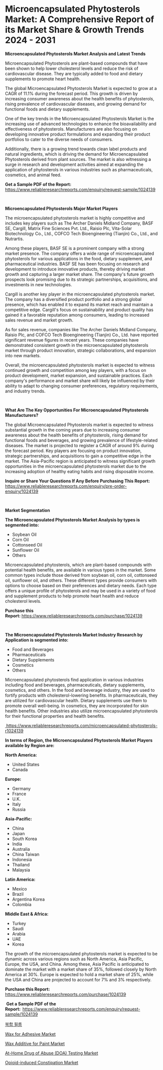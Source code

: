 <p><h1>Microencapsulated Phytosterols Market: A Comprehensive Report of its Market Share & Growth Trends 2024 - 2031</h1></p><p><strong>Microencapsulated Phytosterols Market Analysis and Latest Trends</strong></p>
<p><p>Microencapsulated Phytosterols are plant-based compounds that have been shown to help lower cholesterol levels and reduce the risk of cardiovascular disease. They are typically added to food and dietary supplements to promote heart health.</p><p>The global Microencapsulated Phytosterols Market is expected to grow at a CAGR of 11.1% during the forecast period. This growth is driven by increasing consumer awareness about the health benefits of phytosterols, rising prevalence of cardiovascular diseases, and growing demand for functional foods and dietary supplements.</p><p>One of the key trends in the Microencapsulated Phytosterols Market is the increasing use of advanced technologies to enhance the bioavailability and effectiveness of phytosterols. Manufacturers are also focusing on developing innovative product formulations and expanding their product portfolios to cater to the diverse needs of consumers.</p><p>Additionally, there is a growing trend towards clean label products and natural ingredients, which is driving the demand for Microencapsulated Phytosterols derived from plant sources. The market is also witnessing a surge in research and development activities aimed at expanding the application of phytosterols in various industries such as pharmaceuticals, cosmetics, and animal feed.</p></p>
<p><strong>Get a Sample PDF of the Report:&nbsp;</strong> <a href="https://www.reliableresearchreports.com/enquiry/request-sample/1024139">https://www.reliableresearchreports.com/enquiry/request-sample/1024139</a></p>
<p>&nbsp;</p>
<p><strong>Microencapsulated Phytosterols Major Market Players</strong></p>
<p><p>The microencapsulated phytosterols market is highly competitive and includes key players such as The Archer Daniels Midland Company, BASF SE, Cargill, Matrix Fine Sciences Pvt. Ltd., Raisio Plc, Vita-Solar Biotechnology Co., Ltd., COFCO Tech Bioengineering (Tianjin) Co., Ltd., and Nutrartis.</p><p>Among these players, BASF SE is a prominent company with a strong market presence. The company offers a wide range of microencapsulated phytosterols for various applications in the food, dietary supplement, and pharmaceutical industries. BASF SE has been focusing on research and development to introduce innovative products, thereby driving market growth and capturing a larger market share. The company's future growth prospects look promising due to its strategic partnerships, acquisitions, and investments in new technologies.</p><p>Cargill is another key player in the microencapsulated phytosterols market. The company has a diversified product portfolio and a strong global presence, which has enabled it to expand its market reach and maintain a competitive edge. Cargill's focus on sustainability and product quality has gained it a favorable reputation among consumers, leading to increased sales revenue and market growth.</p><p>As for sales revenue, companies like The Archer Daniels Midland Company, Raisio Plc, and COFCO Tech Bioengineering (Tianjin) Co., Ltd. have reported significant revenue figures in recent years. These companies have demonstrated consistent growth in the microencapsulated phytosterols market through product innovation, strategic collaborations, and expansion into new markets.</p><p>Overall, the microencapsulated phytosterols market is expected to witness continued growth and competition among key players, with a focus on product development, market expansion, and sustainable practices. Each company's performance and market share will likely be influenced by their ability to adapt to changing consumer preferences, regulatory requirements, and industry trends.</p></p>
<p>&nbsp;</p>
<p><strong>What Are The Key Opportunities For Microencapsulated Phytosterols Manufacturers?</strong></p>
<p><p>The global Microencapsulated Phytosterols market is expected to witness substantial growth in the coming years due to increasing consumer awareness about the health benefits of phytosterols, rising demand for functional foods and beverages, and growing prevalence of lifestyle-related diseases. The market is projected to register a CAGR of around 9% during the forecast period. Key players are focusing on product innovation, strategic partnerships, and acquisitions to gain a competitive edge in the market. The Asia-Pacific region is anticipated to witness significant growth opportunities in the microencapsulated phytosterols market due to the increasing adoption of healthy eating habits and rising disposable income.</p></p>
<p><strong>Inquire or Share Your Questions If Any Before Purchasing This Report:</strong> <a href="https://www.reliableresearchreports.com/enquiry/pre-order-enquiry/1024139">https://www.reliableresearchreports.com/enquiry/pre-order-enquiry/1024139</a></p>
<p>&nbsp;</p>
<p><strong>Market Segmentation</strong></p>
<p><strong>The Microencapsulated Phytosterols Market Analysis by types is segmented into:</strong></p>
<p><ul><li>Soybean Oil</li><li>Corn Oil</li><li>Cottonseed Oil</li><li>Sunflower Oil</li><li>Others</li></ul></p>
<p><p>Microencapsulated phytosterols, which are plant-based compounds with potential health benefits, are available in various types in the market. Some common types include those derived from soybean oil, corn oil, cottonseed oil, sunflower oil, and others. These different types provide consumers with options to choose based on their preferences and dietary needs. Each type offers a unique profile of phytosterols and may be used in a variety of food and supplement products to help promote heart health and reduce cholesterol levels.</p></p>
<p><strong>Purchase this Report:&nbsp;</strong><a href="https://www.reliableresearchreports.com/purchase/1024139">https://www.reliableresearchreports.com/purchase/1024139</a></p>
<p>&nbsp;</p>
<p><strong>The Microencapsulated Phytosterols Market Industry Research by Application is segmented into:</strong></p>
<p><ul><li>Food and Beverages</li><li>Pharmaceuticals</li><li>Dietary Supplements</li><li>Cosmetics</li><li>Others</li></ul></p>
<p><p>Microencapsulated phytosterols find application in various industries including food and beverages, pharmaceuticals, dietary supplements, cosmetics, and others. In the food and beverage industry, they are used to fortify products with cholesterol-lowering benefits. In pharmaceuticals, they are utilized for cardiovascular health. Dietary supplements use them to promote overall well-being. In cosmetics, they are incorporated for skin health benefits. Other industries also utilize microencapsulated phytosterols for their functional properties and health benefits.</p></p>
<p><a href="https://www.reliableresearchreports.com/microencapsulated-phytosterols-r1024139">&nbsp;https://www.reliableresearchreports.com/microencapsulated-phytosterols-r1024139</a></p>
<p><strong>In terms of Region, the Microencapsulated Phytosterols Market Players available by Region are:</strong></p>
<p>
    <p> <strong> North America: </strong>
        <ul>
            <li>United States</li>
            <li>Canada</li>
        </ul>
        </p> 
    <p> <strong> Europe: </strong>
        <ul>
            <li>Germany</li>
            <li>France</li>
            <li>U.K.</li>
            <li>Italy</li>
            <li>Russia</li>
        </ul>
        </p> 
    <p> <strong> Asia-Pacific: </strong>
        <ul>
            <li>China</li>
            <li>Japan</li>
            <li>South Korea</li>
            <li>India</li>
            <li>Australia</li>
            <li>China Taiwan</li>
            <li>Indonesia</li>
            <li>Thailand</li>
            <li>Malaysia</li>
        </ul>
        </p> 
    <p> <strong> Latin America: </strong>
        <ul>
            <li>Mexico</li>
            <li>Brazil</li>
            <li>Argentina Korea</li>
            <li>Colombia</li>
        </ul>
        </p> 
    <p> <strong> Middle East & Africa: </strong>
        <ul>
            <li>Turkey</li>
            <li>Saudi</li>
            <li>Arabia</li>
            <li>UAE</li>
            <li>Korea</li>
        </ul>
    </p>
    </p>
<p><p>The growth of the microencapsulated phytosterols market is expected to be dynamic across various regions such as North America, Asia Pacific, Europe, the USA, and China. Among these, Asia Pacific is anticipated to dominate the market with a market share of 35%, followed closely by North America at 30%. Europe is expected to hold a market share of 25%, while the USA and China are projected to account for 7% and 3% respectively.</p></p>
<p><strong>Purchase this Report: </strong><a href="https://www.reliableresearchreports.com/purchase/1024139">https://www.reliableresearchreports.com/purchase/1024139</a></p>
<p>&nbsp;<strong>Get a Sample PDF of the Report:&nbsp;&nbsp;</strong><a href="https://www.reliableresearchreports.com/enquiry/request-sample/1024139">https://www.reliableresearchreports.com/enquiry/request-sample/1024139</a></p>
<p><strong></strong></p>
<p><p><a href="https://github.com/valroy852/Market-Research-Report-List-1/blob/main/183565454806.md">복합 필름</a></p><p><a href="https://github.com/wusalecollins540tpqoz/Market-Research-Report-List-2/blob/main/wax-for-adhesive-market.md">Wax for Adhesive Market</a></p><p><a href="https://github.com/kathiaseamanalvaradovlprc2h/Market-Research-Report-List-2/blob/main/wax-additive-for-paint-market.md">Wax Additive for Paint Market</a></p><p><a href="https://www.linkedin.com/pulse/at-home-drug-abuse-doa-testing-market-size-cagr-trends-2024-2030-f8d5c">At-Home Drug of Abuse (DOA) Testing Market</a></p><p><a href="https://www.linkedin.com/pulse/decoding-opioid-induced-constipation-market-metrics-share-trends-1bpdc">Opioid-induced Constipation Market</a></p></p>